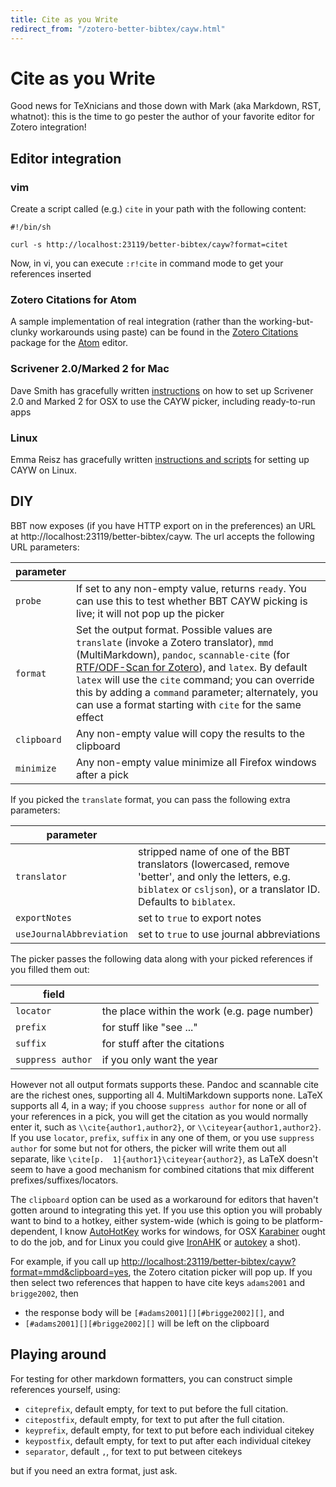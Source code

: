 ```yaml
---
title: Cite as you Write
redirect_from: "/zotero-better-bibtex/cayw.html"
---
```

# Cite as you Write

Good news for TeXnicians and those down with Mark (aka Markdown, RST, whatnot): this is the time to go pester the author of your favorite editor for Zotero integration! 

## Editor integration

### vim

Create a script called (e.g.) `cite` in your path with the following content:

`#!/bin/sh`

`curl -s http://localhost:23119/better-bibtex/cayw?format=citet`

Now, in vi, you can execute `:r!cite` in command mode to get your references inserted

###  Zotero Citations for Atom

A sample implementation of real integration (rather than the working-but-clunky workarounds using paste) can be found in the [Zotero Citations](https://atom.io/packages/zotero-citations) package for the [Atom](http://atom.io) editor.

### Scrivener 2.0/Marked 2 for Mac

Dave Smith has gracefully written [instructions](http://davepwsmith.github.io/academic-scrivener-howto/) on how to set up Scrivener 2.0 and Marked 2 for OSX to use the CAYW picker, including ready-to-run apps

### Linux

Emma Reisz has gracefully written [instructions and scripts](https://emmareisz.github.io/zotpicknix/) for setting up CAYW on Linux.

## DIY

BBT now exposes (if you have HTTP export on in the preferences) an URL at http://localhost:23119/better-bibtex/cayw. The url accepts
the following URL parameters:

| parameter |   |
| --------- | --- |
| `probe`   | If set to any non-empty value, returns `ready`. You can use this to test whether BBT CAYW picking is live; it will not pop up the picker |
| `format`  | Set the output format. Possible values are `translate` (invoke a Zotero translator), `mmd` (MultiMarkdown), `pandoc`, `scannable-cite` (for [RTF/ODF-Scan for Zotero](http://zotero-odf-scan.github.io/zotero-odf-scan/)), and `latex`. By default `latex` will use the `cite` command; you can override this by adding a `command` parameter; alternately, you can use a format starting with `cite` for the same effect |
| `clipboard` | Any non-empty value will copy the results to the clipboard |
| `minimize` | Any non-empty value minimize all Firefox windows after a pick |


If you picked the `translate` format, you can pass the following extra parameters:

| parameter |   |
| -------- | --------- |
| `translator` | stripped name of one of the BBT translators (lowercased, remove 'better', and only the letters, e.g.  `biblatex` or `csljson`), or a translator ID. Defaults to `biblatex`. |
| `exportNotes` | set to `true` to export notes |
| `useJournalAbbreviation` | set to `true` to use journal abbreviations |

The picker passes the following data along with your picked references if you filled them out:

| field    |   |
| -------- | --------- |
| `locator` | the place within the work (e.g. page number) |
| `prefix` | for stuff like "see ..." |
| `suffix` | for stuff after the citations |
| `suppress author` | if you only want the year |

However not all output formats supports these. Pandoc and scannable cite are the richest ones, supporting all 4. MultiMarkdown supports
none. LaTeX supports all 4, in a way; if you choose `suppress author` for none or all of your references in a pick, you
will get the citation as you would normally enter it, such as `\\cite{author1,author2}`, or
`\\citeyear{author1,author2}`. If you use `locator`, `prefix`, `suffix` in any one of them, or you use `suppress author`
for some but not for others, the picker will write them out all separate, like `\cite[p.  1]{author1}\citeyear{author2}`, 
as LaTeX doesn't seem to have a good mechanism for combined citations that mix different prefixes/suffixes/locators.

The `clipboard` option can be used as a workaround for editors that haven't gotten around to integrating this yet. If
you use this option you will probably want to bind to a hotkey, either system-wide (which is going to be platform-dependent, I know
[AutoHotKey](http://www.autohotkey.com) works for windows, for OSX [Karabiner](https://pqrs.org/osx/karabiner/) ought to
do the job, and for Linux you could give [IronAHK](https://github.com/polyethene/IronAHK) or
[autokey](https://code.google.com/p/autokey/) a shot).

For example, if you call up [http://localhost:23119/better-bibtex/cayw?format=mmd&clipboard=yes](http://localhost:23119/better-bibtex/cayw?format=mmd&clipboard=yes), the Zotero citation picker will pop up. If you then select two references that happen to have cite keys `adams2001` and `brigge2002`, then

* the response body will be `[#adams2001][][#brigge2002][]`, and
* `[#adams2001][][#brigge2002][]` will be left on the clipboard

## Playing around

For testing for other markdown formatters, you can construct simple references yourself, using:

* `citeprefix`, default empty, for text to put before the full citation.
* `citepostfix`, default empty, for text to put after the full citation.
* `keyprefix`, default empty, for text to put before each individual citekey
* `keypostfix`, default empty, for text to put after each individual citekey
* `separator`, default `,`, for text to put between citekeys

but if you need an extra format, just ask.


<script type = 'text/javascript'>
          window.setTimeout(function(){ window.location.href = 'https://github.com/retorquere/zotero-better-bibtex/wiki/Cite-as-you-Write'; },3000)
        </script>